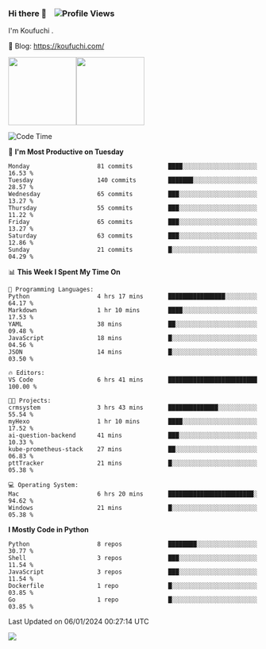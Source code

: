 ### Hi there 👋 &nbsp;&nbsp; ![Profile Views](https://komarev.com/ghpvc/?username=Koufuchi&base=200)

I'm Koufuchi . 

📔 Blog: <https://koufuchi.com/>

<img align="" height="137px" src="https://github-readme-stats-seven-nu-30.vercel.app/api?username=Koufuchi&hide=issues,contribs&show_icons=true&line_height=21&theme=radical&locale=en" /><img align="" height="137px" src="https://github-readme-stats-seven-nu-30.vercel.app/api/top-langs/?username=Koufuchi&layout=compact&hide=blade,html,css,pug,scss&theme=radical&locale=en" />

<!--START_SECTION:waka-->
![Code Time](http://img.shields.io/badge/Code%20Time-239%20hrs%206%20mins-blue)

📅 **I'm Most Productive on Tuesday** 

```text
Monday                   81 commits          ████░░░░░░░░░░░░░░░░░░░░░   16.53 % 
Tuesday                  140 commits         ███████░░░░░░░░░░░░░░░░░░   28.57 % 
Wednesday                65 commits          ███░░░░░░░░░░░░░░░░░░░░░░   13.27 % 
Thursday                 55 commits          ███░░░░░░░░░░░░░░░░░░░░░░   11.22 % 
Friday                   65 commits          ███░░░░░░░░░░░░░░░░░░░░░░   13.27 % 
Saturday                 63 commits          ███░░░░░░░░░░░░░░░░░░░░░░   12.86 % 
Sunday                   21 commits          █░░░░░░░░░░░░░░░░░░░░░░░░   04.29 % 
```


📊 **This Week I Spent My Time On** 

```text
💬 Programming Languages: 
Python                   4 hrs 17 mins       ████████████████░░░░░░░░░   64.17 % 
Markdown                 1 hr 10 mins        ████░░░░░░░░░░░░░░░░░░░░░   17.53 % 
YAML                     38 mins             ██░░░░░░░░░░░░░░░░░░░░░░░   09.48 % 
JavaScript               18 mins             █░░░░░░░░░░░░░░░░░░░░░░░░   04.56 % 
JSON                     14 mins             █░░░░░░░░░░░░░░░░░░░░░░░░   03.50 % 

🔥 Editors: 
VS Code                  6 hrs 41 mins       █████████████████████████   100.00 % 

🐱‍💻 Projects: 
crmsystem                3 hrs 43 mins       ██████████████░░░░░░░░░░░   55.54 % 
myHexo                   1 hr 10 mins        ████░░░░░░░░░░░░░░░░░░░░░   17.52 % 
ai-question-backend      41 mins             ███░░░░░░░░░░░░░░░░░░░░░░   10.33 % 
kube-prometheus-stack    27 mins             ██░░░░░░░░░░░░░░░░░░░░░░░   06.83 % 
pttTracker               21 mins             █░░░░░░░░░░░░░░░░░░░░░░░░   05.38 % 

💻 Operating System: 
Mac                      6 hrs 20 mins       ████████████████████████░   94.62 % 
Windows                  21 mins             █░░░░░░░░░░░░░░░░░░░░░░░░   05.38 % 
```

**I Mostly Code in Python** 

```text
Python                   8 repos             ████████░░░░░░░░░░░░░░░░░   30.77 % 
Shell                    3 repos             ███░░░░░░░░░░░░░░░░░░░░░░   11.54 % 
JavaScript               3 repos             ███░░░░░░░░░░░░░░░░░░░░░░   11.54 % 
Dockerfile               1 repo              █░░░░░░░░░░░░░░░░░░░░░░░░   03.85 % 
Go                       1 repo              █░░░░░░░░░░░░░░░░░░░░░░░░   03.85 % 
```




 Last Updated on 06/01/2024 00:27:14 UTC
<!--END_SECTION:waka-->

![](https://hit.yhype.me/github/profile?user_id=46078832)

